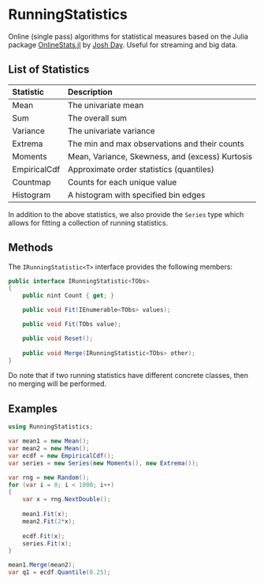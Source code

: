 # RunningStatistics
Online (single pass) algorithms for statistical measures based on the Julia package 
[OnlineStats.jl](https://github.com/joshday/OnlineStats.jl) by [Josh Day](https://github.com/joshday). Useful for streaming and big data.

## List of Statistics

| Statistic    | Description                                     |
|:-------------|:------------------------------------------------|
| Mean         | The univariate mean                             |
| Sum          | The overall sum                                 |
| Variance     | The univariate variance                         |
| Extrema      | The min and max observations and their counts   |
| Moments      | Mean, Variance, Skewness, and (excess) Kurtosis |
| EmpiricalCdf | Approximate order statistics (quantiles)        |
| Countmap     | Counts for each unique value                    |
| Histogram    | A histogram with specified bin edges            |

In addition to the above statistics, we also provide the `Series` type which allows for fitting a collection of running statistics.

## Methods

The `IRunningStatistic<T>` interface provides the following members:

```csharp
public interface IRunningStatistic<TObs>
{
    public nint Count { get; }

    public void Fit(IEnumerable<TObs> values);

    public void Fit(TObs value);

    public void Reset();
    
    public void Merge(IRunningStatistic<TObs> other);
}
```

Do note that if two running statistics have different concrete classes, then no merging will be performed.

## Examples

```csharp
using RunningStatistics;

var mean1 = new Mean();
var mean2 = new Mean();
var ecdf = new EmpiricalCdf();
var series = new Series(new Moments(), new Extrema()); 

var rng = new Random();
for (var i = 0; i < 1000; i++)
{
    var x = rng.NextDouble();
    
    mean1.Fit(x);
    mean2.Fit(2*x);
    
    ecdf.Fit(x);
    series.Fit(x);
}

mean1.Merge(mean2);
var q1 = ecdf.Quantile(0.25);
```
